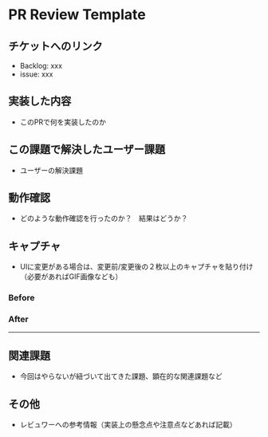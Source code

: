 # PR Review Template

## チケットへのリンク

- Backlog: xxx
- issue: xxx

## 実装した内容

- このPRで何を実装したのか

## この課題で解決したユーザー課題

- ユーザーの解決課題

## 動作確認

- どのような動作確認を行ったのか？　結果はどうか？

## キャプチャ

- UIに変更がある場合は、変更前/変更後の２枚以上のキャプチャを貼り付け（必要があればGIF画像なども）

### Before

### After

---

## 関連課題

- 今回はやらないが紐づいて出てきた課題、顕在的な関連課題など

## その他

- レビュワーへの参考情報（実装上の懸念点や注意点などあれば記載）
